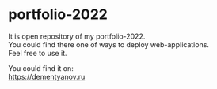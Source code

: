# portfolio-2022
It is open repository of my portfolio-2022.  
You could find there one of ways to deploy web-applications.  
Feel free to use it.  

You could find it on:  
https://dementyanov.ru

